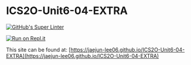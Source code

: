 # ICS2O-Unit6-04-EXTRA

[![GitHub's Super Linter](https://github.com/jaejun-lee06/ICS2O-Unit6-04-EXTRA/workflows/GitHub's%20Super%20Linter/badge.svg)](https://github.com/jaejun-lee06/ICS2O-Unit6-04-EXTRA/actions)

[![Run on Repl.it](https://repl.it/badge/github/jaejun-lee06/ICS2O-Unit6-04-EXTRA)](https://repl.it/github/jaejun-lee06/ICS2O-Unit6-04-EXTRA)

This site can be found at: [https://jaejun-lee06.github.io/ICS2O-Unit6-04-EXTRA](https://jaejun-lee06.github.io/ICS2O-Unit6-04-EXTRA)
